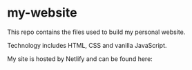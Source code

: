 # my-website

This repo contains the files used to build my personal website. 

Technology includes HTML, CSS and vanilla JavaScript.

My site is hosted by Netlify and can be found here:

<insert link>
